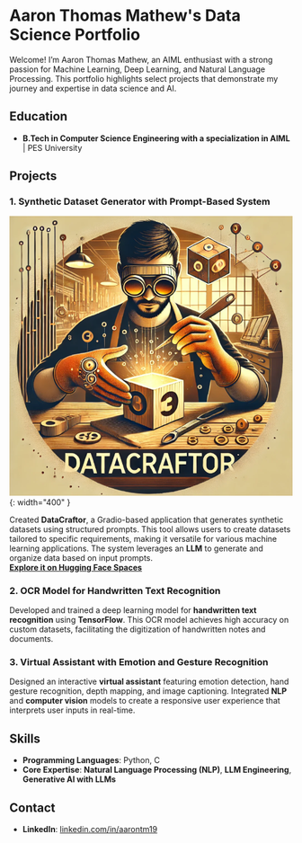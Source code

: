 # Aaron Thomas Mathew's Data Science Portfolio

Welcome! I’m Aaron Thomas Mathew, an AIML enthusiast with a strong passion for Machine Learning, Deep Learning, and Natural Language Processing. This portfolio highlights select projects that demonstrate my journey and expertise in data science and AI.
## Education
- **B.Tech in Computer Science Engineering with a specialization in AIML** | PES University

## Projects

### 1. Synthetic Dataset Generator with Prompt-Based System
![DataCraftor Logo](imgs/DataCraftorLogo.png){: width="400" }

Created **DataCraftor**, a Gradio-based application that generates synthetic datasets using structured prompts. This tool allows users to create datasets tailored to specific requirements, making it versatile for various machine learning applications. The system leverages an **LLM** to generate and organize data based on input prompts.  
**[Explore it on Hugging Face Spaces](https://huggingface.co/spaces/aaronmat1905/DataCraftor)**

### 2. OCR Model for Handwritten Text Recognition
Developed and trained a deep learning model for **handwritten text recognition** using **TensorFlow**. This OCR model achieves high accuracy on custom datasets, facilitating the digitization of handwritten notes and documents.

### 3. Virtual Assistant with Emotion and Gesture Recognition
Designed an interactive **virtual assistant** featuring emotion detection, hand gesture recognition, depth mapping, and image captioning. Integrated **NLP** and **computer vision** models to create a responsive user experience that interprets user inputs in real-time.

## Skills
- **Programming Languages**: Python, C
- **Core Expertise**: **Natural Language Processing (NLP)**, **LLM Engineering**, **Generative AI with LLMs**

## Contact
- **LinkedIn**: [linkedin.com/in/aarontm19](https://www.linkedin.com/in/aarontm19)

